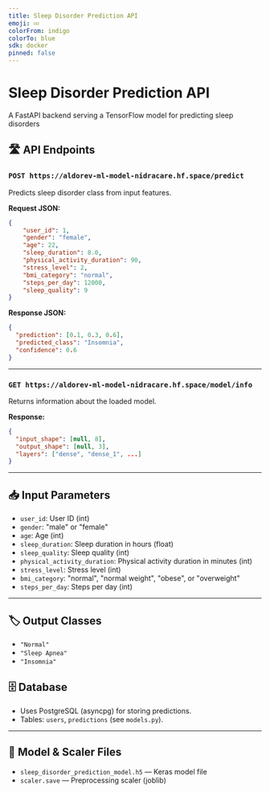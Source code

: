 ```yaml
---
title: Sleep Disorder Prediction API
emoji: 💤
colorFrom: indigo
colorTo: blue
sdk: docker
pinned: false
---
```


# Sleep Disorder Prediction API

A FastAPI backend serving a TensorFlow model for predicting sleep disorders

## 🛣️ API Endpoints

### `POST https://aldorev-ml-model-nidracare.hf.space/predict`
Predicts sleep disorder class from input features.

**Request JSON:**
```json
{
    "user_id": 1,
    "gender": "female",
    "age": 22,
    "sleep_duration": 8.0,
    "physical_activity_duration": 90,
    "stress_level": 2,
    "bmi_category": "normal",
    "steps_per_day": 12000,
    "sleep_quality": 9
}
```

**Response JSON:**
```json
{
  "prediction": [0.1, 0.3, 0.6],
  "predicted_class": "Insomnia",
  "confidence": 0.6
}
```

---

### `GET https://aldorev-ml-model-nidracare.hf.space/model/info`
Returns information about the loaded model.

**Response:**
```json
{
  "input_shape": [null, 8],
  "output_shape": [null, 3],
  "layers": ["dense", "dense_1", ...]
}
```

---

## 📥 Input Parameters

- `user_id`: User ID (int)
- `gender`: "male" or "female"
- `age`: Age (int)
- `sleep_duration`: Sleep duration in hours (float)
- `sleep_quality`: Sleep quality (int)
- `physical_activity_duration`: Physical activity duration in minutes (int)
- `stress_level`: Stress level (int)
- `bmi_category`: "normal", "normal weight", "obese", or "overweight"
- `steps_per_day`: Steps per day (int)

---

## 🏷️ Output Classes

- `"Normal"`
- `"Sleep Apnea"`
- `"Insomnia"`

## 🗄️ Database

- Uses PostgreSQL (asyncpg) for storing predictions.
- Tables: `users`, `predictions` (see `models.py`).

---

## 🧩 Model & Scaler Files

- `sleep_disorder_prediction_model.h5` — Keras model file
- `scaler.save` — Preprocessing scaler (joblib)